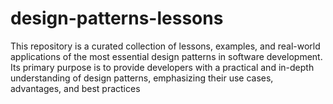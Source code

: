 # design-patterns-lessons
This repository is a curated collection of lessons, examples, and real-world applications of the most essential design patterns in software development. Its primary purpose is to provide developers with a practical and in-depth understanding of design patterns, emphasizing their use cases, advantages, and best practices
